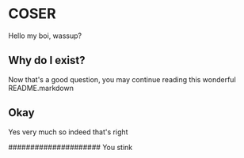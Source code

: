 # COSER
Hello my boi, wassup?

## Why do I exist?
Now that's a good question, you may continue reading this wonderful README.markdown

## Okay
Yes very much so indeed that's right

##################### You stink
